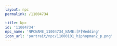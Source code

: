 ```yaml
---
layout: npc
permalink: /11004734

title: Npc
id: '11004734'
npc_name: 'NPCNAME_11004734_NAME:[F]Wedding'
icon_url: 'portrait/npc/11000101_hiphopman2_p.png'
---
```

